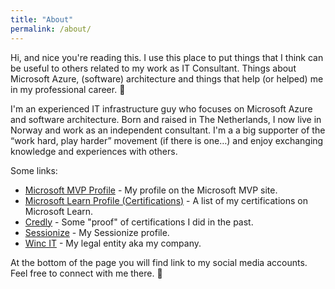 ```yaml
---
title: "About"
permalink: /about/
---
```

Hi, and nice you're reading this. I use this place to put things that I think can be useful to others related to my work as IT Consultant. Things about Microsoft Azure, (software) architecture and things that help (or helped) me in my professional career. 🚀

I'm an experienced IT infrastructure guy who focuses on Microsoft Azure and software architecture. Born and raised in The Netherlands, I now live in Norway and work as an independent consultant. I'm a a big supporter of the “work hard, play harder” movement (if there is one…) and enjoy exchanging knowledge and experiences with others.

Some links:
- [Microsoft MVP Profile](https://mvp.microsoft.com/en-us/PublicProfile/5004700?fullName=Bastiaan%20Wassenaar) - My profile on the Microsoft MVP site.
- [Microsoft Learn Profile (Certifications)](https://learn.microsoft.com/users/baswas/credentials?tab=credentials-tab&WT.mc_id=AZ-MVP-5004700) - A list of my certifications on Microsoft Learn.
- [Credly](https://www.credly.com/users/bastiaan-wassenaar) - Some "proof" of certifications I did in the past.
- [Sessionize](https://sessionize.com/baswas/) - My Sessionize profile.
- [Winc IT](https://wincit.no) - My legal entity aka my company.

At the bottom of the page you will find link to my social media accounts. Feel free to connect with me there. 👋